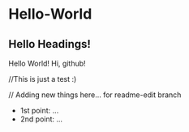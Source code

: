 Hello-World
===========

## Hello Headings!

Hello World! Hi, github!

//This is just a test :)

// Adding new things here... for readme-edit branch

* 1st point: ...
* 2nd point: ...
